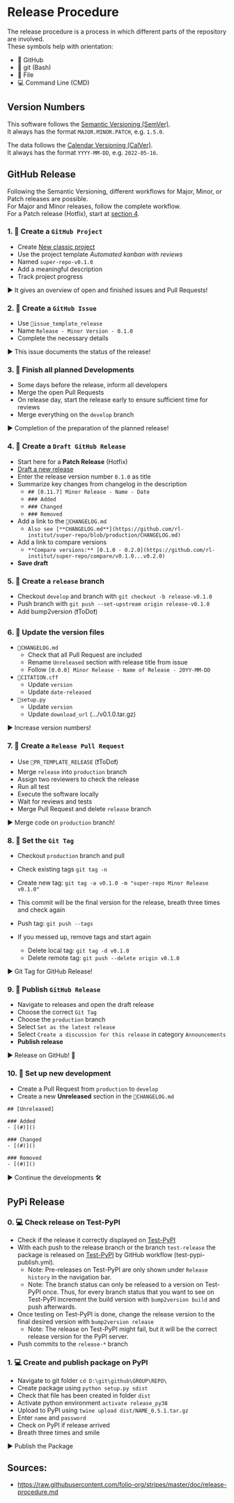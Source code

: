 # Release Procedure

The release procedure is a process in which different parts of the repository are involved.<br>
These symbols help with orientation:
* 🐙 GitHub
* 💠 git (Bash)
* 📝 File
* 💻 Command Line (CMD)


## Version Numbers

This software follows the [Semantic Versioning (SemVer)](https://semver.org/).<br>
It always has the format `MAJOR.MINOR.PATCH`, e.g. `1.5.0`.

The data follows the [Calendar Versioning (CalVer)](https://calver.org/).<br>
It always has the format `YYYY-MM-DD`, e.g. `2022-05-16`.


## GitHub Release

Following the Semantic Versioning, different workflows for Major, Minor, or Patch
releases are possible. <br>
For Major and Minor releases, follow the complete workflow.<br>
For a Patch release (Hotfix), start at [section 4](https://github.com/rl-institut/super-repo/blob/production/RELEASE_PROCEDURE.md#4--create-a-draft-github-release).

### 1. 🐙 Create a `GitHub Project`
* Create [New classic project](https://github.com/rl-institut/super-repo/projects?type=classic)
* Use the project template *Automated kanban with reviews*
* Named `super-repo-v0.1.0`
* Add a meaningful description
* Track project progress

▶️ It gives an overview of open and finished issues and Pull Requests!

### 2. 🐙 Create a `GitHub Issue`
* Use `📝issue_template_release`
* Name `Release - Minor Version - 0.1.0`
* Complete the necessary details

▶️ This issue documents the status of the release!

### 3. 🐙 Finish all planned Developments
* Some days before the release, inform all developers
* Merge the open Pull Requests
* On release day, start the release early to ensure sufficient time for reviews
* Merge everything on the `develop` branch

▶️ Completion of the preparation of the planned release!

### 4. 🐙 Create a `Draft GitHub Release`
* Start here for a **Patch Release** (Hotfix)
* [Draft a new release](https://github.com/rl-institut/super-repo/releases/new)
* Enter the release version number `0.1.0` as title
* Summarize key changes from changelog in the description
    * `## [0.11.7] Minor Release - Name - Date`
    * `### Added`
    * `### Changed`
    * `### Removed`
* Add a link to the `📝CHANGELOG.md`
    * `Also see [**CHANGELOG.md**](https://github.com/rl-institut/super-repo/blob/production/CHANGELOG.md)`
* Add a link to compare versions
    * `**Compare versions:** [0.1.0 - 0.2.0](https://github.com/rl-institut/super-repo/compare/v0.1.0...v0.2.0)`
* **Save draft**

### 5. 💠 Create a `release` branch
* Checkout `develop` and branch with `git checkout -b release-v0.1.0`
* Push branch with `git push --set-upstream origin release-v0.1.0`
* Add bump2version (❗ToDo❗) 

### 6. 📝 Update the version files
* `📝CHANGELOG.md`
    * Check that all Pull Request are included
    * Rename `Unreleased` section with release title from issue
    * Follow `[0.0.0] Minor Release - Name of Release - 20YY-MM-DD`
* `📝CITATION.cff`
    * Update `version`
    * Update `date-released`
* `📝setup.py`
    * Update `version`
    * Update `download_url` (.../v0.1.0.tar.gz)

▶️ Increase version numbers!

### 7. 🐙 Create a `Release Pull Request`
* Use `📝PR_TEMPLATE_RELEASE` (❗ToDo❗)
* Merge `release` into `production` branch
* Assign two reviewers to check the release
* Run all test
* Execute the software locally
* Wait for reviews and tests
* Merge Pull Request and delete `release` branch

▶️ Merge code on `production` branch!

### 8. 💠 Set the `Git Tag`
* Checkout `production` branch and pull
* Check existing tags `git tag -n`
* Create new tag: `git tag -a v0.1.0 -m "super-repo Minor Release v0.1.0"`
* This commit will be the final version for the release, breath three times and check again
* Push tag: `git push --tags`

* If you messed up, remove tags and start again
    * Delete local tag: `git tag -d v0.1.0`
    * Delete remote tag: `git push --delete origin v0.1.0`

▶️ Git Tag for GitHub Release!

### 9. 🐙 Publish `GitHub Release`
* Navigate to releases and open the draft release
* Choose the correct `Git Tag`
* Choose the `production` branch
* Select `Set as the latest release`
* Select `Create a discussion for this release` in category `Announcements`
* **Publish release**

▶️ Release on GitHub! 🚀

### 10. 🐙 Set up new development
* Create a Pull Request from `production` to `develop`
* Create a new **Unreleased** section in the `📝CHANGELOG.md`
```
## [Unreleased]

### Added
- [(#)]()

### Changed
- [(#)]()

### Removed
- [(#)]()
```

▶️ Continue the developments 🛠


## PyPi Release

### 0. 💻 Check release on Test-PyPI
* Check if the release it correctly displayed on [Test-PyPI](https://test.pypi.org/project/open-mastr/#history)
* With each push to the release branch or the branch `test-release` the package is released on [Test-PyPI](https://test.pypi.org/project/open-mastr/#history) by GitHub workflow (test-pypi-publish.yml).
  * Note: Pre-releases on Test-PyPI are only shown under `Release history` in the navigation bar.
  * Note: The branch status can only be released to a version on Test-PyPI once. Thus, for every branch status that you want to see on Test-PyPI increment the build version with `bump2version build` and push afterwards.
* Once testing on Test-PyPI is done, change the release version to the final desired version with `bump2version release`
  * Note: The release on Test-PyPI might fail, but it will be the correct release version for the PyPI server.
* Push commits to the `release-*` branch

### 1. 💻 Create and publish package on PyPI
* Navigate to git folder `cd D:\git\github\GROUP\REPO\`
* Create package using `python setup.py sdist`
* Check that file has been created in folder `dist`
* Activate python environment `activate release_py38`
* Upload to PyPI using `twine upload dist/NAME_0.5.1.tar.gz`
* Enter `name` and `password`
* Check on PyPI if release arrived
* Breath three times and smile

▶️ Publish the Package

## Sources:
* https://raw.githubusercontent.com/folio-org/stripes/master/doc/release-procedure.md
